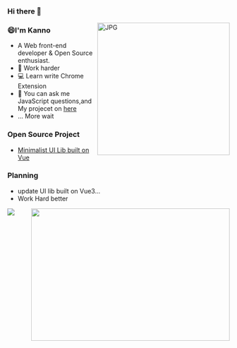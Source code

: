 
### Hi there 👋

<!--
**Miayawlr/MiayaWlr** is a ✨ _special_ ✨ repository because its `README.md` (this file) appears on your GitHub profile.
-->

<img  align="right" alt="JPG"  width = "300" height = "300" src="https://user-images.githubusercontent.com/52351095/119436372-a0ee4280-bd4e-11eb-93aa-bb3cae4ef8d4.jpg" />

### 😄I'm Kanno

- A  Web front-end developer & Open Source enthusiast.
- 🌈 Work harder
-  💻 Learn write Chrome Extension
- 💬 You can ask me JavaScript questions,and My projecet on [here](mailto:812137533@qq.com)
- ... More wait

### Open Source Project

- [Minimalist UI Lib built on Vue](https://github.com/fay-org/fect)

### Planning
- update UI lib built on Vue3...
- Work Hard better

<div>
 <img src="https://github-readme-stats.vercel.app/api/top-langs/?username=XeryYue&hide=css,html,less,vue" />
 <img  align="right" width="450"  height = "300" src="https://github-readme-stats.vercel.app/api/pin/?username=fay-org&repo=fect" />
</div>

